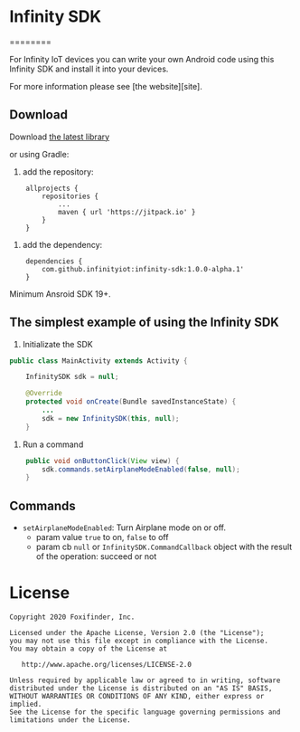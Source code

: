 # Infinity SDK
========

For Infinity IoT devices you can write your own Android code using this Infinity SDK and install it into your devices. 

For more information please see [the website][site].


Download
--------

Download [the latest library][link]

or using Gradle:
1. add the repository:
```GDL
    allprojects {
		repositories {
			...
			maven { url 'https://jitpack.io' }
		}
	}
``` 
1. add the dependency:
```
    dependencies {
	    com.github.infinityiot:infinity-sdk:1.0.0-alpha.1'
	}
```

Minimum Ansroid SDK 19+.

The simplest example of using the Infinity SDK
--------
1. Initializate the SDK
```java
public class MainActivity extends Activity {

    InfinitySDK sdk = null;

    @Override
    protected void onCreate(Bundle savedInstanceState) {
        ...
        sdk = new InfinitySDK(this, null);
    }
```
1. Run a command
```java
    public void onButtonClick(View view) {
        sdk.commands.setAirplaneModeEnabled(false, null);
    }
```
Commands
--------
* `setAirplaneModeEnabled`: Turn Airplane mode on or off.  
     * param value `true` to on, `false` to off
     * param cb `null` or `InfinitySDK.CommandCallback` object with the result of the operation: succeed or not

License
=======

    Copyright 2020 Foxifinder, Inc.

    Licensed under the Apache License, Version 2.0 (the "License");
    you may not use this file except in compliance with the License.
    You may obtain a copy of the License at

       http://www.apache.org/licenses/LICENSE-2.0

    Unless required by applicable law or agreed to in writing, software
    distributed under the License is distributed on an "AS IS" BASIS,
    WITHOUT WARRANTIES OR CONDITIONS OF ANY KIND, either express or implied.
    See the License for the specific language governing permissions and
    limitations under the License.


 [side]: https://www.infinityiot.org/
 [link]: https://notdefined.yet
